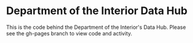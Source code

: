 Department of the Interior Data Hub
============================

This is the code behind the Department of the Interior's Data Hub. Please see the gh-pages branch to view code and activity.
